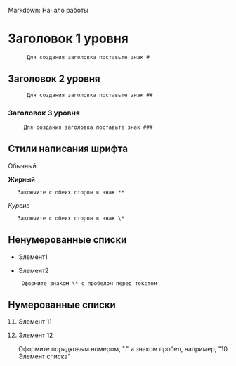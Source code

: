Markdown: Начало работы

# Заголовок 1 уровня

          Для создания заголовка поставьте знак #

## Заголовок 2 уровня

          Для создания заголовка поставьте знак ##

### Заголовок 3 уровня

         Для создания заголовка поставьте знак ###

## Стили написания шрифта

Обычный

**Жирный**

       Заключите с обеих сторон в знак **

_Курсив_

       Заключите с обеих сторон в знак \*

## Ненумерованные списки

- Элемент1
- Элемент2

       Оформите знаком \* с пробелом перед текстом

## Нумерованные списки

11. Элемент 11
12. Элемент 12

    Оформите порядковым номером, "." и знаком пробел, например, "10. Элемент списка"
